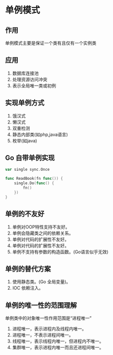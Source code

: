 # 单例模式

## 作用
单例模式主要是保证一个类有且仅有一个实例类

## 应用
1. 数据库连接池
1. 处理资源访问冲突
1. 表示全局唯一类或初例

## 实现单例方式
1. 饿汉式
1. 懒汉式
1. 双重检测
1. 静态内部类(如php,java语言)
1. 枚举(如java)

## Go 自带单例实现
```go
var single sync.Once

func ReadBook(fn func()) {
	single.Do(func() {
		fn()
	})
}
```

## 单例的不友好
1. 单例对OOP特性支持不友好。
1. 单例会隐藏类之间的依赖关系。
1. 单例对代码的扩展性不友好。
1. 单例对代码的扩展性不友好。
1. 单例不支持有参数的构造函数。(Go语言似乎无效)

## 单例的替代方案
1. 使用静态类。(Go 全局变量)。
1. IOC 依赖注入。

## 单例的唯一性的范围理解
单例类中的对象唯一性作用范围是“进程唯一”
1. 进程唯一，表示进程内及线程内唯一。
1. 进程唯一，不表示进程间唯一。
1. 线程唯一，表示线程内唯一，但进程内不唯一。
1. 集群唯一，表示进程内唯一而且还进程间唯一。